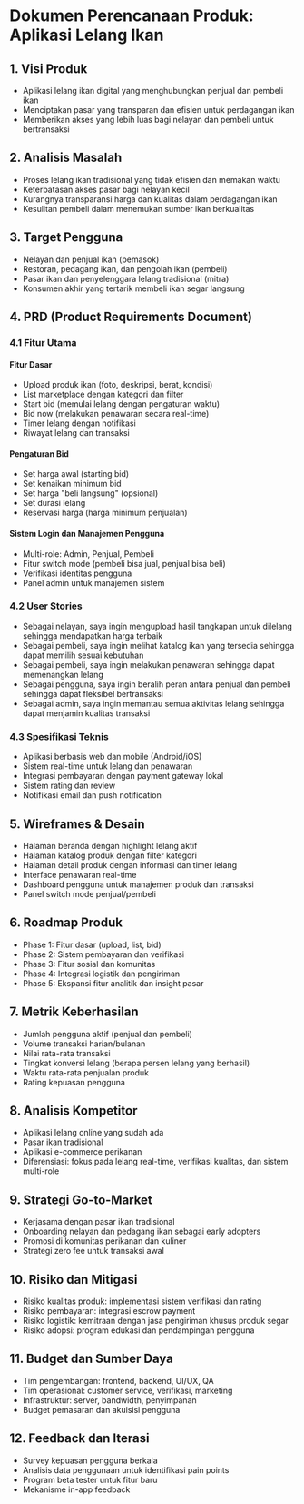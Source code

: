 # Dokumen Perencanaan Produk: Aplikasi Lelang Ikan

## 1. Visi Produk
- Aplikasi lelang ikan digital yang menghubungkan penjual dan pembeli ikan
- Menciptakan pasar yang transparan dan efisien untuk perdagangan ikan
- Memberikan akses yang lebih luas bagi nelayan dan pembeli untuk bertransaksi

## 2. Analisis Masalah
- Proses lelang ikan tradisional yang tidak efisien dan memakan waktu
- Keterbatasan akses pasar bagi nelayan kecil
- Kurangnya transparansi harga dan kualitas dalam perdagangan ikan
- Kesulitan pembeli dalam menemukan sumber ikan berkualitas

## 3. Target Pengguna
- Nelayan dan penjual ikan (pemasok)
- Restoran, pedagang ikan, dan pengolah ikan (pembeli)
- Pasar ikan dan penyelenggara lelang tradisional (mitra)
- Konsumen akhir yang tertarik membeli ikan segar langsung

## 4. PRD (Product Requirements Document)
### 4.1 Fitur Utama
#### Fitur Dasar
- Upload produk ikan (foto, deskripsi, berat, kondisi)
- List marketplace dengan kategori dan filter
- Start bid (memulai lelang dengan pengaturan waktu)
- Bid now (melakukan penawaran secara real-time)
- Timer lelang dengan notifikasi
- Riwayat lelang dan transaksi

#### Pengaturan Bid
- Set harga awal (starting bid)
- Set kenaikan minimum bid
- Set harga "beli langsung" (opsional)
- Set durasi lelang
- Reservasi harga (harga minimum penjualan)

#### Sistem Login dan Manajemen Pengguna
- Multi-role: Admin, Penjual, Pembeli
- Fitur switch mode (pembeli bisa jual, penjual bisa beli)
- Verifikasi identitas pengguna
- Panel admin untuk manajemen sistem

### 4.2 User Stories
- Sebagai nelayan, saya ingin mengupload hasil tangkapan untuk dilelang sehingga mendapatkan harga terbaik
- Sebagai pembeli, saya ingin melihat katalog ikan yang tersedia sehingga dapat memilih sesuai kebutuhan
- Sebagai pembeli, saya ingin melakukan penawaran sehingga dapat memenangkan lelang
- Sebagai pengguna, saya ingin beralih peran antara penjual dan pembeli sehingga dapat fleksibel bertransaksi
- Sebagai admin, saya ingin memantau semua aktivitas lelang sehingga dapat menjamin kualitas transaksi

### 4.3 Spesifikasi Teknis
- Aplikasi berbasis web dan mobile (Android/iOS)
- Sistem real-time untuk lelang dan penawaran
- Integrasi pembayaran dengan payment gateway lokal
- Sistem rating dan review
- Notifikasi email dan push notification

## 5. Wireframes & Desain
- Halaman beranda dengan highlight lelang aktif
- Halaman katalog produk dengan filter kategori
- Halaman detail produk dengan informasi dan timer lelang
- Interface penawaran real-time
- Dashboard pengguna untuk manajemen produk dan transaksi
- Panel switch mode penjual/pembeli

## 6. Roadmap Produk
- Phase 1: Fitur dasar (upload, list, bid)
- Phase 2: Sistem pembayaran dan verifikasi
- Phase 3: Fitur sosial dan komunitas
- Phase 4: Integrasi logistik dan pengiriman
- Phase 5: Ekspansi fitur analitik dan insight pasar

## 7. Metrik Keberhasilan
- Jumlah pengguna aktif (penjual dan pembeli)
- Volume transaksi harian/bulanan
- Nilai rata-rata transaksi
- Tingkat konversi lelang (berapa persen lelang yang berhasil)
- Waktu rata-rata penjualan produk
- Rating kepuasan pengguna

## 8. Analisis Kompetitor
- Aplikasi lelang online yang sudah ada
- Pasar ikan tradisional
- Aplikasi e-commerce perikanan
- Diferensiasi: fokus pada lelang real-time, verifikasi kualitas, dan sistem multi-role

## 9. Strategi Go-to-Market
- Kerjasama dengan pasar ikan tradisional
- Onboarding nelayan dan pedagang ikan sebagai early adopters
- Promosi di komunitas perikanan dan kuliner
- Strategi zero fee untuk transaksi awal

## 10. Risiko dan Mitigasi
- Risiko kualitas produk: implementasi sistem verifikasi dan rating
- Risiko pembayaran: integrasi escrow payment
- Risiko logistik: kemitraan dengan jasa pengiriman khusus produk segar
- Risiko adopsi: program edukasi dan pendampingan pengguna

## 11. Budget dan Sumber Daya
- Tim pengembangan: frontend, backend, UI/UX, QA
- Tim operasional: customer service, verifikasi, marketing
- Infrastruktur: server, bandwidth, penyimpanan
- Budget pemasaran dan akuisisi pengguna

## 12. Feedback dan Iterasi
- Survey kepuasan pengguna berkala
- Analisis data penggunaan untuk identifikasi pain points
- Program beta tester untuk fitur baru
- Mekanisme in-app feedback
